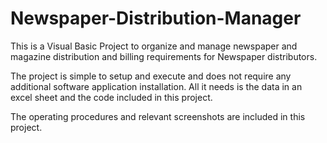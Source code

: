 # Newspaper-Distribution-Manager
This is a Visual Basic Project to organize and manage newspaper and magazine distribution and billing requirements for Newspaper distributors.

The project is simple to setup and execute and does not require any additional software application installation.
All it needs is the data in an excel sheet and the code included in this project.

The operating procedures and relevant screenshots are included in this project.
